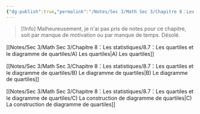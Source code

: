```yaml
---
{"dg-publish":true,"permalink":"/Notes/Sec 3/Math Sec 3/Chapitre 8：Les statistiques/8.7：Les quartiles et le diagramme de quartiles/"}
---
```


>[!Info] Malheureusement, je n'ai pas pris de notes pour ce chapitre, soit par manque de motivation ou par manque de temps. Désolé.

[[Notes/Sec 3/Math Sec 3/Chapitre 8：Les statistiques/8.7：Les quartiles et le diagramme de quartiles/A) Les quartiles\|A) Les quartiles]]

[[Notes/Sec 3/Math Sec 3/Chapitre 8：Les statistiques/8.7：Les quartiles et le diagramme de quartiles/B) Le diagramme de quartiles\|B) Le diagramme de quartiles]]

[[Notes/Sec 3/Math Sec 3/Chapitre 8：Les statistiques/8.7：Les quartiles et le diagramme de quartiles/C) La construction de diagramme de quartiles\|C) La construction de diagramme de quartiles]]
